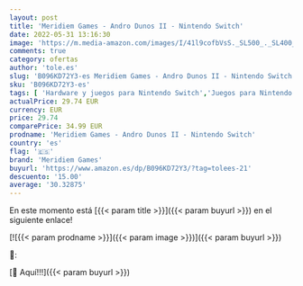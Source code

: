 ```yaml
---
layout: post
title: 'Meridiem Games - Andro Dunos II - Nintendo Switch'
date: 2022-05-31 13:16:30
image: 'https://m.media-amazon.com/images/I/41l9cofbVsS._SL500_._SL400_.jpg'
comments: true
category: ofertas
author: 'tole.es'
slug: 'B096KD72Y3-es Meridiem Games - Andro Dunos II - Nintendo Switch'
sku: 'B096KD72Y3-es'
tags: [ 'Hardware y juegos para Nintendo Switch','Juegos para Nintendo Switch','Videojuegos','meridiem games','nintendo','🇪🇸', ]
actualPrice: 29.74 EUR
currency: EUR
price: 29.74
comparePrice: 34.99 EUR
prodname: 'Meridiem Games - Andro Dunos II - Nintendo Switch'
country: 'es'
flag: '🇪🇸'
brand: 'Meridiem Games'
buyurl: 'https://www.amazon.es/dp/B096KD72Y3/?tag=tolees-21'
descuento: '15.00'
average: '30.32875'
---
```


En este momento está [{{< param title >}}]({{< param buyurl >}}) en el siguiente enlace!

[![{{< param prodname >}}]({{< param image >}})]({{< param buyurl >}})

🔎:


[🛒 Aquí!!!]({{< param buyurl >}})

